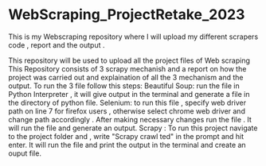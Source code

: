 # WebScraping_ProjectRetake_2023
This is my Webscraping repository where I will upload my different scrapers code , report and the output .

This repository will be used to upload all the project files of Web scraping This Repository consists of 3 scrapy mechanish and a report on how the project was carried out and explaination of all the 3 mechanism and the output. To run the 3 file follow this steps: Beautiful Soup: run the file in Python Interpreter , it will give output in the terminal and generate a file in the directory of python file.
Selenium: to run this file , specify web driver path on line 7 for firefox users , otherwise select chrome web driver and change path accordingly . After making necessary changes run the file . It will run the file and generate an output. 
Scrapy : To run this project navigate to the project folder and , write "Scrapy crawl ted" in the prompt and hit enter. It will run the file and print the output in the terminal and create an ouput file.

